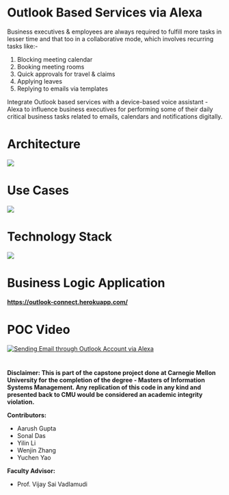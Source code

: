 # Outlook Based Services via Alexa
Business executives & employees are always required to fulfill more tasks in lesser time and that too in a collaborative mode, which involves recurring tasks like:-
1. Blocking meeting calendar
2. Booking meeting rooms
3. Quick approvals for travel & claims
4. Applying leaves
5. Replying to emails via templates

Integrate Outlook based services with a device-based voice assistant - Alexa to influence business executives for performing some of their daily critical business tasks related to emails, calendars and notifications digitally.

# Architecture
![](https://i.ibb.co/B4d9zhm/image.png)

# Use Cases
![](https://i.ibb.co/qstNnGf/use-cases.png)

# Technology Stack
![](https://i.ibb.co/HtKgwT0/image.png)

# Business Logic Application
**https://outlook-connect.herokuapp.com/**

# POC Video
[![Sending Email through Outlook Account via Alexa](https://i.ibb.co/Lr4Sff4/Image.jpg)](https://streamable.com/tc47u "Sending Email through Outlook Account via Alexa")

#
**Disclaimer: This is part of the capstone project done at Carnegie Mellon University for the completion of the degree - Masters of Information Systems Management. Any replication of this code in any kind and presented back to CMU would be considered an academic integrity violation.**

**Contributors:**
- Aarush Gupta
- Sonal Das
- Yilin Li
- Wenjin Zhang
- Yuchen Yao

**Faculty Advisor:**
- Prof. Vijay Sai Vadlamudi
#
